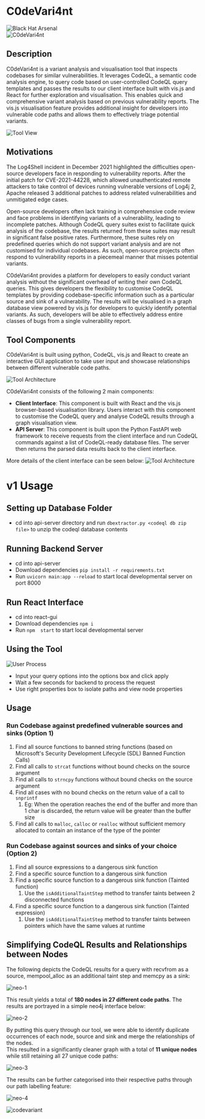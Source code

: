 # C0deVari4nt 
![Black Hat Arsenal](https://github.com/whitesquirrell/C0deVari4nt/blob/main/images/bha2022.svg)\
![C0deVari4nt](https://github.com/whitesquirrell/C0deVari4nt/blob/main/images/icon.png) 

## Description
C0deVari4nt is a variant analysis and visualisation tool that inspects codebases for similar vulnerabilities. It leverages CodeQL, a semantic code analysis engine, to query code based on user-controlled CodeQL query templates and passes the results to our client interface built with vis.js and React for further exploration and visualisation. This enables quick and comprehensive variant analysis based on previous vulnerability reports. The vis.js visualisation feature provides additional insight for developers into vulnerable code paths and allows them to effectively triage potential variants.

![Tool View](https://github.com/whitesquirrell/C0deVari4nt/blob/main/images/react-view.png) 

## Motivations
The Log4Shell incident in December 2021 highlighted the difficulties open-source developers face in responding to vulnerability reports. After the initial patch for CVE-2021-44228, which allowed unauthenticated remote attackers to take control of devices running vulnerable versions of Log4j 2, Apache released 3 additional patches to address related vulnerabilities and unmitigated edge cases.

Open-source developers often lack training in comprehensive code review and face problems in identifying variants of a vulnerability, leading to incomplete patches. Although CodeQL query suites exist to facilitate quick analysis of the codebase, the results returned from these suites may result in significant false positive rates. Furthermore, these suites rely on predefined queries which do not support variant analysis and are not customised for individual codebases. As such, open-source projects often respond to vulnerability reports in a piecemeal manner that misses potential variants.

C0deVari4nt provides a platform for developers to easily conduct variant analysis without the significant overhead of writing their own CodeQL queries. This gives developers the flexibility to customise CodeQL templates by providing codebase-specific information such as a particular source and sink of a vulnerability. The results will be visualised in a graph database view powered by vis.js for developers to quickly identify potential variants. As such, developers will be able to effectively address entire classes of bugs from a single vulnerability report.

## Tool Components 
C0deVari4nt is built using python, CodeQL, vis.js and React to create an interactive GUI application to take user input and showcase relationships between different vulnerable code paths.

![Tool Architecture](https://github.com/whitesquirrell/C0deVari4nt/blob/main/images/architecture.png) 

C0deVari4nt consists of the following 2 main components:  
- **Client Interface**: This component is built with React and the vis.js browser-based visualisation library. Users interact with this component to customise the CodeQL query and analyse CodeQL results through a graph visualisation view.
- **API Server**: This component is built upon the Python FastAPI web framework to receive requests from the client interface and run CodeQL commands against a list of CodeQL-ready database files. The server then returns the parsed data results back to the client interface.


More details of the client interface can be seen below:
![Tool Architecture](https://github.com/whitesquirrell/C0deVari4nt/blob/main/images/interface.png) 


# v1 Usage
## Setting up Database Folder
- cd into api-server directory and run `dbextractor.py <codeql db zip file>` to unzip the codeql database contents

## Running Backend Server
- cd into api-server
- Download dependencies `pip install -r requirements.txt`
- Run `uvicorn main:app --reload` to start local developmental server on port 8000

## Run React Interface
- cd into react-gui
- Download dependencies `npm i`
- Run `npm  start` to start local developmental server


## Using the Tool
![User Process](https://github.com/whitesquirrell/C0deVari4nt/blob/main/images/user-process.png) 

- Input your query options into the options box and click apply
- Wait a few seconds for backend to process the request
- Use right properties box to isolate paths and view node properties

## Usage
### Run Codebase against predefined vulnerable sources and sinks (Option 1) 
1. Find all source functions to banned string functions (based on Microsoft's Security Development Lifecycle (SDL) Banned Function Calls)
2. Find all calls to `strcat` functions without bound checks on the source argument
3. Find all calls to `strncpy` functions without bound checks on the source argument
4. Find all cases with no bound checks on the return value of a call to `snprintf`
    1. Eg: When the operation reaches the end of the buffer and more than 1 char is discarded, the return value will be greater than the buffer size
5. Find all calls to `malloc`, `calloc` or `realloc` without sufficient memory allocated to contain an instance of the type of the pointer

### Run Codebase against sources and sinks of your choice (Option 2)
1. Find all source expressions to a dangerous sink function
2. Find a specific source function to a dangerous sink function
3. Find a specific source function to a dangerous sink function (Tainted function)
    1. Use the `isAdditionalTaintStep` method to transfer taints between 2 disconnected functions
4. Find a specific source function to a dangerous sink function (Tainted expression)
    1. Use the `isAdditionalTaintStep` method to transfer taints between pointers which have the same values at runtime

## Simplifying CodeQL Results and Relationships between Nodes
The following depicts the CodeQL results for a query with recvfrom as a source, mempool_alloc as an additional taint step and memcpy as a sink:

![neo-1](https://github.com/whitesquirrell/C0deVari4nt/blob/main/images/codevariant-1.png)  

This result yields a total of **180 nodes in 27 different code paths**. The results are portrayed in a simple neo4j interface below:

![neo-2](https://github.com/whitesquirrell/C0deVari4nt/blob/main/images/codevariant-2.png)  

By putting this query through our tool, we were able to identify duplicate occurrences of each node, source and sink and merge the relationships of the nodes.  
This resulted in a significantly cleaner graph with a total of **11 unique nodes** while still retaining all 27 unique code paths:

![neo-3](https://github.com/whitesquirrell/C0deVari4nt/blob/main/images/codevariant-3.png)  

The results can be further categorised into their respective paths through our path labelling feature:

![neo-4](https://github.com/whitesquirrell/C0deVari4nt/blob/main/images/codevariant-4.png)

![codevariant](https://github.com/whitesquirrell/C0deVari4nt/blob/main/images/codevariant.gif)
